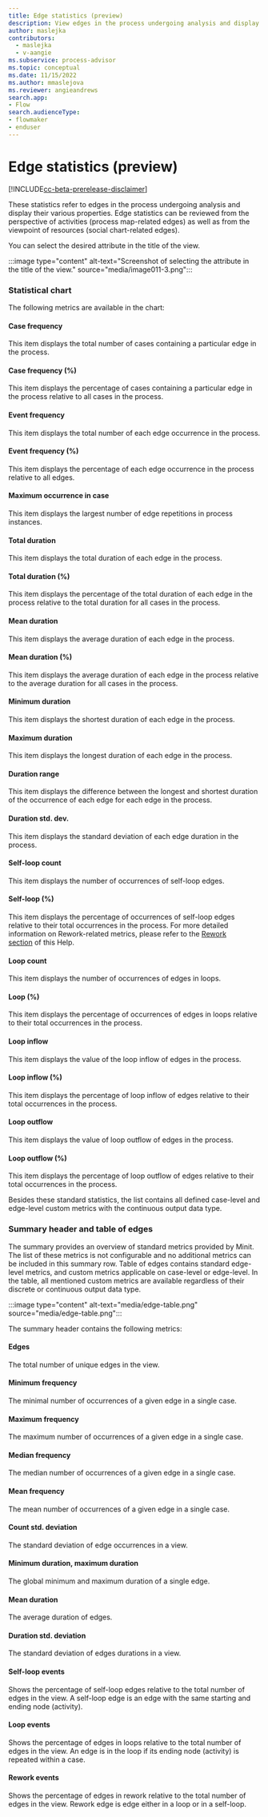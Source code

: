 ```yaml
---
title: Edge statistics (preview)
description: View edges in the process undergoing analysis and display their various properties in the Minit desktop application in process advisor.
author: maslejka
contributors:
  - maslejka
  - v-aangie
ms.subservice: process-advisor
ms.topic: conceptual
ms.date: 11/15/2022
ms.author: mmaslejova
ms.reviewer: angieandrews
search.app:
- Flow
search.audienceType:
- flowmaker
- enduser
---
```


# Edge statistics (preview)

[!INCLUDE[cc-beta-prerelease-disclaimer](../includes/cc-beta-prerelease-disclaimer.md)]

These statistics refer to edges in the process undergoing analysis and display their various properties. Edge statistics can be reviewed from the perspective of activities (process map-related edges) as well as from the viewpoint of resources (social chart-related edges).

You can select the desired attribute in the title of the view.

:::image type="content" alt-text="Screenshot of selecting the attribute in the title of the view." source="media/image011-3.png":::

### Statistical chart

The following metrics are available in the chart:

#### Case frequency

This item displays the total number of cases containing a particular edge in the process.

#### Case frequency (%)

This item displays the percentage of cases containing a particular edge in the process relative to all cases in the process.

#### Event frequency

This item displays the total number of each edge occurrence in the process.

#### Event frequency (%)

This item displays the percentage of each edge occurrence in the process relative to all edges.

#### Maximum occurrence in case

This item displays the largest number of edge repetitions in process instances.

#### Total duration

This item displays the total duration of each edge in the process.

#### Total duration (%)

This item displays the percentage of the total duration of each edge in the process relative to the total duration for all cases in the process.

#### Mean duration

This item displays the average duration of each edge in the process.

#### Mean duration (%)

This item displays the average duration of each edge in the process relative to the average duration for all cases in the process.

#### Minimum duration

This item displays the shortest duration of each edge in the process.

#### Maximum duration

This item displays the longest duration of each edge in the process.

#### Duration range

This item displays the difference between the longest and shortest duration of the occurrence of each edge for each edge in the process.

#### Duration std. dev.

This item displays the standard deviation of each edge duration in the process.

#### Self-loop count

This item displays the number of occurrences of self-loop edges.

#### Self-loop (%)

This item displays the percentage of occurrences of self-loop edges relative to their total occurrences in the process. For more detailed information on Rework-related metrics, please refer to the [Rework section](rework-metrics.md) of this Help.

#### Loop count

This item displays the number of occurrences of edges in loops.

#### Loop (%)

This item displays the percentage of occurrences of edges in loops relative to their total occurrences in the process.

#### Loop inflow

This item displays the value of the loop inflow of edges in the process.

#### Loop inflow (%)

This item displays the percentage of loop inflow of edges relative to their total occurrences in the process.

#### Loop outflow

This item displays the value of loop outflow of edges in the process.

#### Loop outflow (%)

This item displays the percentage of loop outflow of edges relative to their total occurrences in the process.

Besides these standard statistics, the list contains all defined case-level and edge-level custom metrics with the continuous output data type.

### Summary header and table of edges

The summary provides an overview of standard metrics provided by Minit. The list of these metrics is not configurable and no additional metrics can be included in this summary row. Table of edges contains standard edge-level metrics, and custom metrics applicable on case-level or edge-level. In the table, all mentioned custom metrics are available regardless of their discrete or continuous output data type.

:::image type="content" alt-text="media/edge-table.png" source="media/edge-table.png":::

The summary header contains the following metrics:

#### Edges

The total number of unique edges in the view.

#### Minimum frequency

The minimal number of occurrences of a given edge in a single case.

#### Maximum frequency

The maximum number of occurrences of a given edge in a single case.

#### Median frequency

The median number of occurrences of a given edge in a single case.

#### Mean frequency

The mean number of occurrences of a given edge in a single case.

#### Count std. deviation

The standard deviation of edge occurrences in a view.

#### Minimum duration, maximum duration

The global minimum and maximum duration of a single edge.

#### Mean duration

The average duration of edges.

#### Duration std. deviation

The standard deviation of edges durations in a view.

#### Self-loop events

Shows the percentage of self-loop edges relative to the total number of edges in the view. A self-loop edge is an edge with the same starting and ending node (activity).

#### Loop events

Shows the percentage of edges in loops relative to the total number of edges in the view. An edge is in the loop if its ending node (activity) is repeated within a case.

#### Rework events

Shows the percentage of edges in rework relative to the total number of edges in the view. Rework edge is edge either in a loop or in a self-loop.


